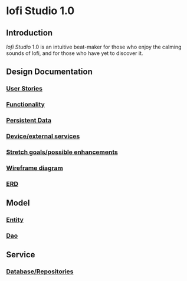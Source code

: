 # lofi Studio 1.0

## Introduction

_lofi Studio_ 1.0 is an intuitive beat-maker for those who enjoy the calming sounds of lofi, and for those who have yet to discover it. 

## Design Documentation

### [User Stories](user-stories.md) 

### [Functionality](Functionality.md) 

### [Persistent Data](persistent-data.md) 

### [Device/external services](device-external-services.md) 
 
### [Stretch goals/possible enhancements](stretch-goals.md) 

### [Wireframe diagram](wireframe.md)

### [ERD](erd.md)

## Model

### [Entity](https://github.com/jdrake16/lofi-studio/tree/master/app/src/main/java/edu/cnm/deepdive/lofistudio/model/entity)

### [Dao](https://github.com/jdrake16/lofi-studio/tree/master/app/src/main/java/edu/cnm/deepdive/lofistudio/model/dao)

## Service

### [Database/Repositories](https://github.com/jdrake16/lofi-studio/tree/master/app/src/main/java/edu/cnm/deepdive/lofistudio/service)